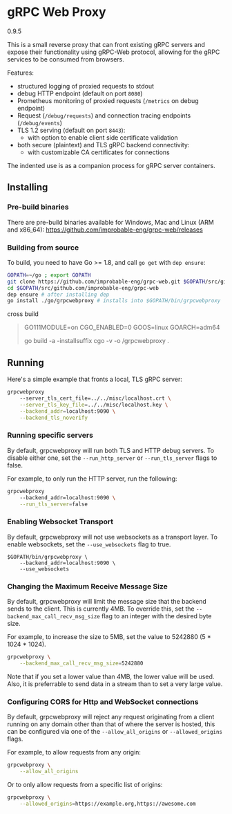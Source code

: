 # gRPC Web Proxy

0.9.5

This is a small reverse proxy that can front existing gRPC servers and expose their functionality using gRPC-Web
protocol, allowing for the gRPC services to be consumed from browsers.

Features:
 * structured logging of proxied requests to stdout
 * debug HTTP endpoint (default on port `8080`)
 * Prometheus monitoring of proxied requests (`/metrics` on debug endpoint)
 * Request (`/debug/requests`) and connection tracing endpoints (`/debug/events`)
 * TLS 1.2 serving (default on port `8443`):
   * with option to enable client side certificate validation
 * both secure (plaintext) and TLS gRPC backend connectivity:
   * with customizable CA certificates for connections

The indented use is as a companion process for gRPC server containers.

## Installing

### Pre-build binaries

There are pre-build binaries available for Windows, Mac and Linux (ARM and x86_64):
https://github.com/improbable-eng/grpc-web/releases

### Building from source

To build, you need to have Go >= 1.8, and call `go get` with `dep ensure`:

```sh
GOPATH=~/go ; export GOPATH
git clone https://github.com/improbable-eng/grpc-web.git $GOPATH/src/github.com/improbable-eng/grpc-web
cd $GOPATH/src/github.com/improbable-eng/grpc-web
dep ensure # after installing dep
go install ./go/grpcwebproxy # installs into $GOPATH/bin/grpcwebproxy
```

cross build

> GO111MODULE=on CGO_ENABLED=0 GOOS=linux GOARCH=adm64 
>
> go build -a -installsuffix cgo -v -o /grpcwebproxy .

## Running

Here's a simple example that fronts a local, TLS gRPC server:

```sh
grpcwebproxy
    --server_tls_cert_file=../../misc/localhost.crt \
    --server_tls_key_file=../../misc/localhost.key \
    --backend_addr=localhost:9090 \
    --backend_tls_noverify
```

### Running specific servers

By default, grpcwebproxy will run both TLS and HTTP debug servers. To disable either one, set the `--run_http_server` or `--run_tls_server` flags to false.

For example, to only run the HTTP server, run the following:

```sh
grpcwebproxy
    --backend_addr=localhost:9090 \
    --run_tls_server=false
```

### Enabling Websocket Transport

By default, grpcwebproxy will not use websockets as a transport layer. To enable websockets, set the `--use_websockets` flag to true.

```
$GOPATH/bin/grpcwebproxy \
    --backend_addr=localhost:9090 \
    --use_websockets
```

### Changing the Maximum Receive Message Size

By default, grpcwebproxy will limit the message size that the backend sends to the client. This is currently 4MB.
To override this, set the `--backend_max_call_recv_msg_size` flag to an integer with the desired byte size.

For example, to increase the size to 5MB, set the value to 5242880 (5 * 1024 * 1024).

```bash
grpcwebproxy \
    --backend_max_call_recv_msg_size=5242880
```

Note that if you set a lower value than 4MB, the lower value will be used. Also, it is preferrable to send data in a stream than to set a very large value.

### Configuring CORS for Http and WebSocket connections

By default, grpcwebproxy will reject any request originating from a client running on any domain other than that of where the server is hosted, this can be configured via one of the `--allow_all_origins` or `--allowed_origins` flags.

For example, to allow requests from any origin:

```bash
grpcwebproxy \
    --allow_all_origins
```

Or to only allow requests from a specific list of origins:

```bash
grpcwebproxy \
    --allowed_origins=https://example.org,https://awesome.com
```
